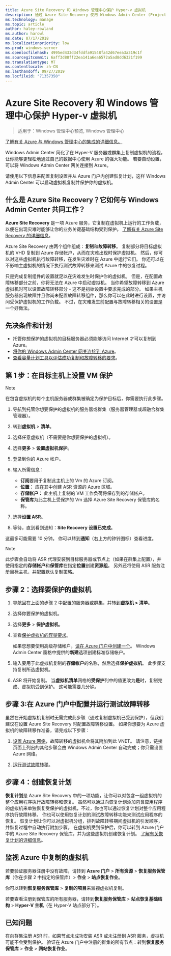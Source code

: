 ```yaml
---
title: Azure Site Recovery 和 Windows 管理中心保护 Hyper-v 虚拟机
description: 通过 Azure Site Recovery 使用 Windows Admin Center (Project Honolulu) 保护 Hyper-V 虚拟机。
ms.technology: manage
ms.topic: article
author: haley-rowland
ms.author: harowl
ms.date: 07/17/2018
ms.localizationpriority: low
ms.prod: windows-server
ms.openlocfilehash: 4995ed433d34fddfa91548fa42d67eea3a319c1f
ms.sourcegitcommit: 6aff3d88ff22ea141a6ea6572a5ad8dd6321f199
ms.translationtype: MT
ms.contentlocale: zh-CN
ms.lasthandoff: 09/27/2019
ms.locfileid: "71357350"
---
```

# <a name="protect-your-hyper-v-virtual-machines-with-azure-site-recovery-and-windows-admin-center"></a>Azure Site Recovery 和 Windows 管理中心保护 Hyper-v 虚拟机

>适用于：Windows 管理中心预览, Windows 管理中心

[了解有关 Azure 与 Windows 管理中心的集成的详细信息。](../plan/azure-integration-options.md)

Windows Admin Center 简化了在 Hyper-V 服务器或群集上复制虚拟机的流程，让你能够更轻松地通过自己的数据中心使用 Azure 的强大功能。 若要自动设置，可以将 Windows Admin Center 网关连接到 Azure。

请使用以下信息来配置复制设置并从 Azure 门户内创建恢复计划，这样 Windows Admin Center 可以启动虚拟机复制并保护你的虚拟机。

## <a name="what-is-azure-site-recovery-and-how-does-it-work-with-windows-admin-center"></a>什么是 Azure Site Recovery？它如何与 Windows Admin Center 共同工作？ 

**Azure Site Recovery** 是一项 Azure 服务，它复制在虚拟机上运行的工作负载，以便在出现灾难时能够让你的业务关键基础结构受到保护。  [了解有关 Azure Site Recovery 的详细信息](https://docs.microsoft.com/azure/site-recovery/site-recovery-overview)。

Azure Site Recovery 由两个组件组成：**复制**和**故障转移**。 复制部分将目标虚拟机的 VHD 复制到 Azure 存储帐户，从而在灾难出现时保护虚拟机。 然后，你可以对这些虚拟机执行故障转移，在发生灾难时在 Azure 中运行它们。 你还可以在不影响主虚拟机的情况下执行测试故障转移来测试 Azure 中的恢复过程。

只是完成复制组件的设置就足以在灾难发生时保护你的虚拟机。 但是，在配置故障转移部分之前，你将无法在 Azure 中启动虚拟机。 当你希望故障转移到 Azure 虚拟机时可以设置故障转移部分 - 这不是初始设置中要求完成的部分。 如果主机服务器出现故障并且你尚未配置故障转移组件，那么你可以在此时进行设置，并访问受保护虚拟机的工作负载。 不过，在灾难发生前配置与故障转移相关的设置是一个好做法。
 

## <a name="prerequisites-and-planning"></a>先决条件和计划

- 托管你想保护的虚拟机的目标服务器必须能够访问 Internet 才可以复制到 Azure。
- [将你的 Windows Admin Center 网关连接到 Azure](azure-integration.md)。
- [查看容量计划工具以评估成功复制和故障转移的要求](https://docs.microsoft.com/azure/site-recovery/hyper-v-site-walkthrough-capacity)。

## <a name="step-1-set-up-vm-protection-on-your-target-host"></a>第 1 步：在目标主机上设置 VM 保护

> [!NOTE] 
> 在包含虚拟机的每个主机服务器或群集被确定为保护目标后，你需要执行此步骤。

1. 导航到托管你想要保护的虚拟机的服务器或群集（服务器管理器或超融合群集管理器）。
2. 转到**虚拟机** > **清单**。
3. 选择任意虚拟机（不需要是你想要保护的虚拟机）。
4. 选择**更多** > **设置虚拟机保护**。
5. 登录到你的 Azure 帐户。
6. 输入所需信息：

   - **订阅**要用于复制此主机上的 Vm 的 Azure 订阅。
   - **位置：** 应在其中创建 ASR 资源的 Azure 区域。
   - **存储帐户：** 此主机上复制的 VM 工作负荷将保存到的存储帐户。
   - **保管库**为此主机上受保护的 Vm 选择 Azure Site Recovery 保管库的名称。

7. 选择**设置 ASR**。
8. 等待，直到看到通知：**Site Recovery 设置已完成**。
 
这最多可能需要 10 分钟。 你可以转到**通知**（右上方的钟铃图标）查看进度。

>[!NOTE]
> 此步骤会自动将 ASR 代理安装到目标服务器或节点上（如果在群集上配置），并使用指定的**存储帐户**和**保管库**在指定**位置**创建**资源组**。 另外还将使用 ASR 服务注册目标主机，并配置默认复制策略。

## <a name="step-2-select-virtual-machines-to-protect"></a>步骤 2：选择要保护的虚拟机

1. 导航回在上面的步骤 2 中配置的服务器或群集，并转到**虚拟机 > 清单**。
2. 选择你要保护的虚拟机。
3. 选择**更多** > **保护虚拟机**。
4. 查看[保护虚拟机的容量要求](https://docs.microsoft.com/azure/site-recovery/site-recovery-capacity-planner)。

    如果您想要使用高级存储帐户，[请在 Azure 门户中创建一个](https://docs.microsoft.com/azure/storage/common/storage-premium-storage)。 Windows Admin Center 窗格中提供的**新建**选项创建标准存储帐户。

5. 输入要用于此虚拟机复制的**存储帐户**的名称，然后选择**保护虚拟机**。 此步骤支持复制所选虚拟机。 

6. ASR 将开始复制。 当**虚拟机清单**网格的**受保护**列中的值更改为**是**时，复制完成、虚拟机受到保护。 这可能需要几分钟。  

## <a name="step-3-configure-and-run-a-test-failover-in-the-azure-portal"></a>步骤 3:在 Azure 门户中配置并运行测试故障转移

 虽然在开始虚拟机复制时无需完成此步骤（通过复制虚拟机已受到保护），但我们建议在设置 Azure Site Recovery 时配置故障转移设置。 如果你想要为 Azure 虚拟机的故障转移作准备，请完成以下步骤：

1. [设置 Azure 网络](https://docs.microsoft.com/azure/site-recovery/hyper-v-site-walkthrough-prepare-azure)，故障转移的虚拟机会将其附加到此 VNET。 请注意，链接页面上列出的其他步骤会由 Windows Admin Center 自动完成；你只需设置 Azure 网络。

2. [运行测试故障转移](https://docs.microsoft.com/azure/site-recovery/hyper-v-site-walkthrough-test-failover)。

## <a name="step-4-create-recovery-plans"></a>步骤 4：创建恢复计划

**恢复计划**是 Azure Site Recovery 中的一项功能，让你可以对包含一组虚拟机的整个应用程序执行故障转移和恢复。 虽然可以通过向恢复计划添加包含应用程序的虚拟机来单独恢复受保护的虚拟机，不过，你也可以通过恢复计划对整个应用程序执行故障转移。 你也可以使用恢复计划的测试故障转移功能来测试应用程序的恢复。 恢复计划让你可以对虚拟机分组，排列故障转移期间虚拟机的引发顺序，并恢复过程中自动执行附加步骤。 在虚拟机受到保护后，你可以转到 Azure 门户中的 Azure Site Recovery 保管库，并为这些虚拟机创建恢复计划。 [了解有关恢复计划的详细信息](https://docs.microsoft.com/azure/site-recovery/site-recovery-create-recovery-plans)。

## <a name="monitoring-replicated-vms-in-azure"></a>监视 Azure 中复制的虚拟机 ##

若要验证服务器注册中没有故障，请转到 **Azure 门户** > **所有资源** > **恢复服务保管库**（你在步骤 2 中指定的保管库）> **作业** > **站点恢复作业**。

你可以转到**恢复服务保管库** > **复制的项目**来监视虚拟机复制。

若要查看注册到保管库的所有服务器，请转到**恢复服务保管库** > **站点恢复基础结构** > **Hyper-V 主机**（在 Hyper-V 站点部分下）。

## <a name="known-issue"></a>已知问题 ##

在向群集注册 ASR 时，如果节点未成功安装 ASR 或未注册到 ASR 服务，虚拟机可能不会受到保护。 验证在 Azure 门户中注册的群集的所有节点：转到**恢复服务保管库** > **作业** > **网站恢复作业**。